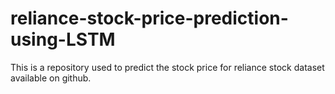 # reliance-stock-price-prediction-using-LSTM

This is a repository used to predict the stock price for reliance stock dataset available on github. 

